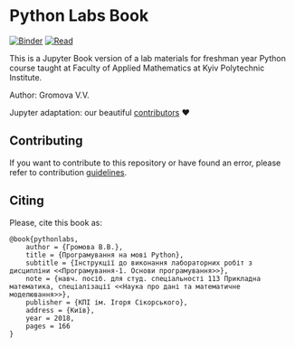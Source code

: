# Python Labs Book

[![Binder](https://mybinder.org/badge_logo.svg)](https://mybinder.org/v2/gh/kpi-fpm-pma/python-labs-book/master)
[![Read](https://img.shields.io/badge/read-online-brightgreen)](https://kpi-fpm-pma.github.io/python-labs-book)

This is a Jupyter Book version of a lab materials for freshman year Python course taught at Faculty of Applied Mathematics at Kyiv Polytechnic Institute.

Author: Gromova V.V.

Jupyter adaptation: our beautiful [contributors](https://github.com/kpi-fpm-pma/python-labs-book/graphs/contributors) :heart:

## Contributing

If you want to contribute to this repository or have found an error, please refer to contribution [guidelines](https://github.com/kpi-fpm-pma/python-labs-book/tree/master/tools).

## Citing

Please, cite this book as: 

```
@book{pythonlabs,
    author = {Громова В.В.},
    title = {Програмування на мові Python},
    subtitle = {Інструкції до виконання лабораторних робіт з дисципліни <<Програмування-1. Основи програмування>>},
    note = {навч. посіб. для студ. спеціальності 113 Прикладна математика, спеціалізації <<Наука про дані та математичне моделювання>>},
    publisher = {КПІ ім. Ігоря Сікорського},
    address = {Київ},
    year = 2018,
    pages = 166
}
```
